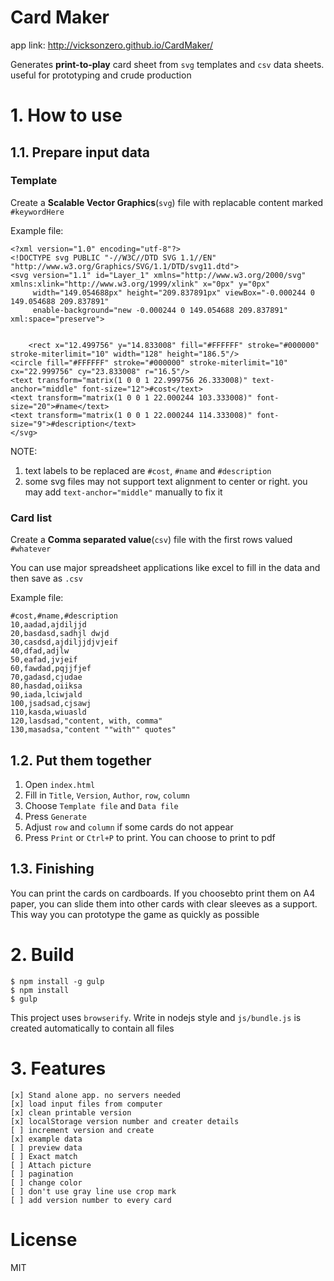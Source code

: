 # Card Maker

app link: http://vicksonzero.github.io/CardMaker/

Generates **print-to-play** card sheet from `svg` templates and `csv` data sheets. useful for prototyping and crude production

# 1. How to use

## 1.1. Prepare input data

### Template

Create a **Scalable Vector Graphics**(`svg`) file with replacable content marked `#keywordHere`

Example file:

    <?xml version="1.0" encoding="utf-8"?>
    <!DOCTYPE svg PUBLIC "-//W3C//DTD SVG 1.1//EN" "http://www.w3.org/Graphics/SVG/1.1/DTD/svg11.dtd">
    <svg version="1.1" id="Layer_1" xmlns="http://www.w3.org/2000/svg" xmlns:xlink="http://www.w3.org/1999/xlink" x="0px" y="0px"
    	 width="149.054688px" height="209.837891px" viewBox="-0.000244 0 149.054688 209.837891"
    	 enable-background="new -0.000244 0 149.054688 209.837891" xml:space="preserve">


    	<rect x="12.499756" y="14.833008" fill="#FFFFFF" stroke="#000000" stroke-miterlimit="10" width="128" height="186.5"/>
    <circle fill="#FFFFFF" stroke="#000000" stroke-miterlimit="10" cx="22.999756" cy="23.833008" r="16.5"/>
    <text transform="matrix(1 0 0 1 22.999756 26.333008)" text-anchor="middle" font-size="12">#cost</text>
    <text transform="matrix(1 0 0 1 22.000244 103.333008)" font-size="20">#name</text>
    <text transform="matrix(1 0 0 1 22.000244 114.333008)" font-size="9">#description</text>
    </svg>

NOTE:

1. text labels to be replaced are `#cost`, `#name` and `#description`
2. some svg files may not support text alignment to center or right. you may add `text-anchor="middle"` manually to fix it

### Card list

Create a **Comma separated value**(`csv`) file with the first rows valued `#whatever`

You can use major spreadsheet applications like excel to fill in the data and then save as `.csv`

Example file:

    #cost,#name,#description
    10,aadad,ajdiljjd
    20,basdasd,sadhjl dwjd
    30,casdsd,ajdiljjdjvjeif
    40,dfad,adjlw
    50,eafad,jvjeif
    60,fawdad,pqjjfjef
    70,gadasd,cjudae
    80,hasdad,oiiksa
    90,iada,lciwjald
    100,jsadsad,cjsawj
    110,kasda,wiuasld
    120,lasdsad,"content, with, comma"
    130,masadsa,"content ""with"" quotes"

## 1.2. Put them together

1. Open `index.html`
2. Fill in `Title`, `Version`, `Author`, `row`, `column`
3. Choose `Template file` and `Data file`
4. Press `Generate`
5. Adjust `row` and `column` if some cards do not appear
6. Press `Print` or `Ctrl+P` to print. You can choose to print to pdf

## 1.3. Finishing

You can print the cards on cardboards. 
If you choosebto print them on A4 paper, you can slide them into other cards with clear sleeves as a support. This way you can prototype the game as quickly as possible

# 2. Build

    $ npm install -g gulp
	$ npm install
	$ gulp

This project uses `browserify`. Write in nodejs style and `js/bundle.js` is created automatically to contain all files


# 3. Features

    [x] Stand alone app. no servers needed
    [x] load input files from computer
    [x] clean printable version
    [x] localStorage version number and creater details
    [ ] increment version and create
    [x] example data
    [ ] preview data
    [ ] Exact match
    [ ] Attach picture
    [ ] pagination
    [ ] change color
    [ ] don't use gray line use crop mark
    [ ] add version number to every card

# License

MIT
